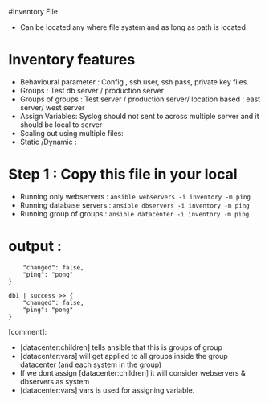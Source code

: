 #Inventory File 
- Can be located any where file system and as long as path is located

# Inventory features
- Behavioural parameter : Config , ssh user, ssh pass, private key files.
- Groups : Test db server / production server
- Groups of groups : Test server / production server/ location based : east server/ west server
- Assign Variables: Syslog should not sent to across multiple server and it should be local to server
- Scaling out using multiple files:
- Static /Dynamic :





# Step 1 : Copy this file in your local 
- Running only webservers : `ansible webservers -i inventory -m ping`
- Running database servers : `ansible dbservers -i inventory -m ping`
- Running group of groups : `ansible datacenter -i inventory -m ping`

# output :
```web1 | success >> {
    "changed": false, 
    "ping": "pong"
}

db1 | success >> {
    "changed": false, 
    "ping": "pong"
}
```

[comment]: 
- [datacenter:children] tells ansible that this is groups of group
- [datacenter:vars] will get applied to all groups inside the group datacenter (and each system in the group)
- If we dont assign [datacenter:children] it will consider webservers & dbservers as system
- [datacenter:vars] vars is used for assigning variable.

